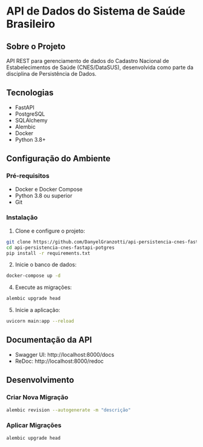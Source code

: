 # API de Dados do Sistema de Saúde Brasileiro

## Sobre o Projeto
API REST para gerenciamento de dados do Cadastro Nacional de Estabelecimentos de Saúde (CNES/DataSUS), desenvolvida como parte da disciplina de Persistência de Dados.

## Tecnologias
- FastAPI
- PostgreSQL
- SQLAlchemy
- Alembic
- Docker
- Python 3.8+

## Configuração do Ambiente

### Pré-requisitos
- Docker e Docker Compose
- Python 3.8 ou superior
- Git

### Instalação

1. Clone e configure o projeto:
```bash
git clone https://github.com/DanyelGranzotti/api-persistencia-cnes-fastapi-potgres.git
cd api-persistencia-cnes-fastapi-potgres
pip install -r requirements.txt
```

2. Inicie o banco de dados:
```bash
docker-compose up -d
```

4. Execute as migrações:
```bash
alembic upgrade head
```

5. Inicie a aplicação:
```bash
uvicorn main:app --reload
```

## Documentação da API
- Swagger UI: http://localhost:8000/docs
- ReDoc: http://localhost:8000/redoc

## Desenvolvimento

### Criar Nova Migração
```bash
alembic revision --autogenerate -m "descrição"
```
### Aplicar Migrações
```bash
alembic upgrade head
```

